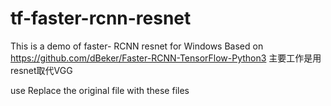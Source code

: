 # tf-faster-rcnn-resnet
This is a demo of faster- RCNN resnet for Windows
Based on https://github.com/dBeker/Faster-RCNN-TensorFlow-Python3
主要工作是用resnet取代VGG

use
Replace the original file with these files
